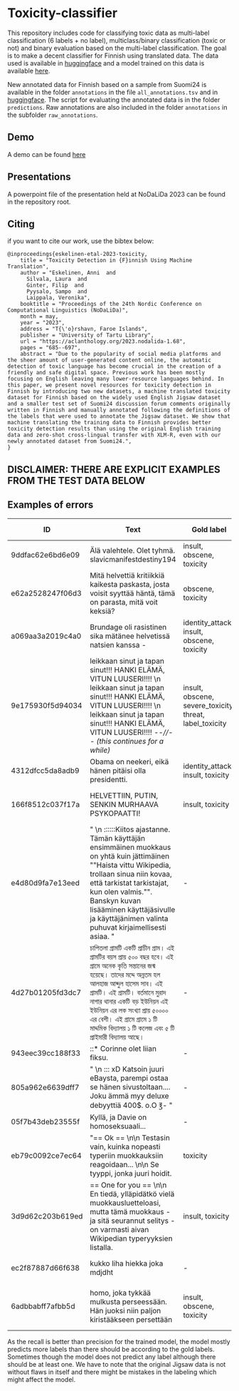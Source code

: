 # Toxicity-classifier

This repository includes code for classifying toxic data as multi-label classification (6 labels + no label), multiclass/binary classification (toxic or not) and binary evaluation based on the multi-label classification. The goal is to make a decent classifier for Finnish using translated data. The data used is available in [huggingface](https://huggingface.co/datasets/TurkuNLP/wikipedia-toxicity-data-fi) and a model trained on this data is available [here](https://huggingface.co/TurkuNLP/bert-large-finnish-cased-toxicity). 

New annotated data for Finnish based on a sample from Suomi24 is available in the folder `annotations` in the file `all_annotations.tsv` and in [huggingface](https://huggingface.co/datasets/TurkuNLP/Suomi24-toxicity-annotated). The script for evaluating the annotated data is in the folder `predictions`.
Raw annotations are also included in the folder `annotations` in the subfolder `raw_annotations`.

## Demo
A demo can be found [here](https://github.com/TurkuNLP/toxicity-classifier/blob/main/prediction_scripts/Toxicity_Demo.ipynb)

## Presentations
A powerpoint file of the presentation held at NoDaLiDa 2023 can be found in the repository root.

## Citing
if you want to cite our work, use the bibtex below:

```
@inproceedings{eskelinen-etal-2023-toxicity,
    title = "Toxicity Detection in {F}innish Using Machine Translation",
    author = "Eskelinen, Anni  and
      Silvala, Laura  and
      Ginter, Filip  and
      Pyysalo, Sampo  and
      Laippala, Veronika",
    booktitle = "Proceedings of the 24th Nordic Conference on Computational Linguistics (NoDaLiDa)",
    month = may,
    year = "2023",
    address = "T{\'o}rshavn, Faroe Islands",
    publisher = "University of Tartu Library",
    url = "https://aclanthology.org/2023.nodalida-1.68",
    pages = "685--697",
    abstract = "Due to the popularity of social media platforms and the sheer amount of user-generated content online, the automatic detection of toxic language has become crucial in the creation of a friendly and safe digital space. Previous work has been mostly focusing on English leaving many lower-resource languages behind. In this paper, we present novel resources for toxicity detection in Finnish by introducing two new datasets, a machine translated toxicity dataset for Finnish based on the widely used English Jigsaw dataset and a smaller test set of Suomi24 discussion forum comments originally written in Finnish and manually annotated following the definitions of the labels that were used to annotate the Jigsaw dataset. We show that machine translating the training data to Finnish provides better toxicity detection results than using the original English training data and zero-shot cross-lingual transfer with XLM-R, even with our newly annotated dataset from Suomi24.",
}
```


## DISCLAIMER: THERE ARE EXPLICIT EXAMPLES FROM THE TEST DATA BELOW



## Examples of errors

| ID | Text | Gold label | Predicted label |
| -- | ---- | ---------- | --------------- |
| 9ddfac62e6bd6e09 | Älä valehtele.  Olet tyhmä. slavicmanifestdestiny194 | insult, obscene, toxicity | insult, obscene, toxicity |
| e62a2528247f06d3 | Mitä helvettiä kritiikkiä kaikesta paskasta, josta voisit syyttää häntä, tämä on parasta, mitä voit keksiä? | obscene, toxicity | obscene, toxicity |
| a069aa3a2019c4a0 | Brundage oli rasistinen sika mätänee helvetissä natsien kanssa - | identity_attack, insult, obscene, toxicity | identity_attack, insult, obscene, toxicity | 
| 9e175930f5d94034 | leikkaan sinut ja tapan sinut!!! HANKI ELÄMÄ, VITUN LUUSERI!!!! \n  leikkaan sinut ja tapan sinut!!! HANKI ELÄMÄ, VITUN LUUSERI!!!! \n  leikkaan sinut ja tapan sinut!!! HANKI ELÄMÄ, VITUN LUUSERI!!!! *--//-- (this continues for a while)* | insult, obscene, severe_toxicity, threat, label_toxicity | insult, obscene, severe_toxicity, threat, label_toxicity |
| 4312dfcc5da8adb9 | Obama on neekeri, eikä hänen pitäisi olla presidentti. | identity_attack, insult, toxicity | identity_attack, insult, toxicity |
| 166f8512c037f17a | HELVETTIIN, PUTIN, SENKIN MURHAAVA PSYKOPAATTI! | insult, toxicity | insult, obscene, severe_toxicity, toxicity |
| e4d80d9fa7e13eed | \" \n ::::::Kiitos ajastanne.  Tämän käyttäjän ensimmäinen muokkaus on yhtä kuin jättimäinen \"\"Haista vittu Wikipedia, trollaan sinua niin kovaa, että tarkistat tarkistajat, kun olen valmis.\"\". Banskyn kuvan lisääminen käyttäjäsivulle ja käyttäjänimen valinta puhuvat kirjaimellisesti asiaa.   \" | - | obscene, toxicity |
| 4d27b01205fd3dc7 | চাপিতলা গ্রামটি একটি প্রাচীন গ্রাম। এই গ্রামটির বয়স প্রায় ৫০০ বছর হবে। এই গ্রামে অনেক কৃতি সন্তানের জন্ম হয়েছে। তাদের মদ্দে অন্নতম হল আলহাজ আব্দুল হাসেম সাব। এই গ্রামটি। এই গ্রামটি। বর্তমানে মুরাদ নাগার থানার একটি বড় ইউনিয়ন এই ইউনিয়ন এর লক সংখ্যা প্রায় ৫০০০০ এর বেশী। এই গ্রামে গ্রামে ১ টি মাদ্দমিক বিদ্যালয় ১ টি কলেজ এবং ৫ টি প্রাইমারী বিদ্যালয় আছে। | - | toxicity |
| 943eec39cc188f33 | ::* Corinne olet liian fiksu. | - | insult, toxicity |
| 805a962e6639dff7 | \" \n ::: xD Katsoin juuri eBaysta, parempi ostaa se hänen sivustoltaan.... Joku ämmä myy deluxe debyyttiä 400$. o.O ℥- \" | - | obscene, toxicity |
| 05f7b43deb23555f | Kyllä, ja Davie on homoseksuaali... | - | identity_attack, toxicity |
| eb79c0092ce7ec64 | "== Ok == \n\n Testasin vain, kuinka nopeasti typeriin muokkauksiin reagoidaan... \n\n  Se tyyppi, jonka juuri hoidit. | toxicity | - |
| 3d9d62c203b619ed | == One for you == \n\n En tiedä, ylläpidätkö vielä muokkausluetteloasi, mutta tämä muokkaus - ja sitä seurannut selitys - on varmasti aivan Wikipedian typeryyksien listalla. | insult, toxicity | toxicity |
| ec2f87887d66f638 | kukko liha hiekka joka mdjdht | - | insult, obscene, toxicity |
| 6adbbabff7afbb5d | homo, joka tykkää mulkusta perseessään. Hän juoksi niin paljon kiristääkseen persettään | insult, obscene, toxicity | identity_attack, insult, obscene, severe_toxicity, toxicity |

As the recall is better than precision for the trained model, the model mostly predicts more labels than there should be according to the gold labels. Sometimes though the model does not predict any label although there should be at least one. We have to note that the original Jigsaw data is not without flaws in itself and there might be mistakes in the labeling which might affect the model.
